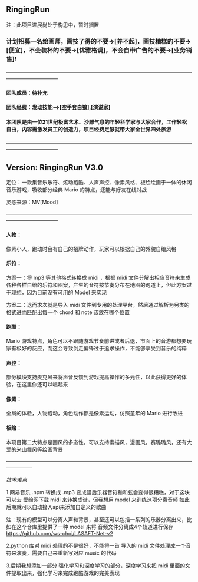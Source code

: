 ## RingingRun
注：此项目进展尚处于构思中，暂时搁置

### 计划招募一名绘画师，画技了得的不要->[养不起]，画技糟糕的不要->[便宜]，不会装杯的不要->[优雅格调]，不会自带广告的不要->[业务销售]!

——————————————————————————————————————————————
####  团队成员：待补充
####  团队经费：发动技能-->[空手套白狼],[演说家]
####  本团队是由一位21世纪极富艺术、沙雕气息的年轻科学家与大家合作，工作轻松自由，内容需激发员工的创造力，项目经费足够就带大家全世界四处旅游

——————————————————————————————————————————————
## Version: RingingRun V3.0

定位：一款集音乐乐符、炫动跑酷、人声声控、像素风格、板绘绘画于一体的休闲音乐游戏，吸收部分经典 Mario 的特点，还能与好友在线对战

灵感来源：MV[Mood]

——————————————————————————————————————————————

#### 人物：

像素小人，跑动时会有自己的招牌动作，玩家可以根据自己的外貌自绘风格

#### 乐符：

方案一：将 mp3 等其他格式转换成 midi ，根据 midi 文件分解出相应音符来生成各种各样自绘的乐符和图案，产生的音符按节奏分布在地图的跑道上，但此方案过于理想，因为目前没有可用的 Model 来实现

方案二：退而求次就是导入 midi 文件到专用的处理平台，然后通过解析为另类的格式进而匹配出每一个 chord 和 note 该放在哪个位置

#### 跑酷：

Mario 游戏特点，角色可以不跟随游戏节奏前进或者后退，市面上的音游都想要玩家有极好的反应，而这会导致剑走偏锋过于追求操作，不能够享受到音乐的纯粹

#### 声控：

部分模块支持麦克风来将声音反馈到游戏提高操作的多元性，以此获得更好的体验，在这里你还可以唱起来

#### 像素：

全局的体验，人物跑动，角色动作都是像素运动，仿照童年的 Mario 进行改进

#### 板绘：

本项目第二大特点是画风的多态性，可以支持素描风，漫画风，赛璐璐风，还有大爱的米山舞风等绘画背景

—————————————————————————————————————————

*技术难点*

1.网易音乐 .npm 转换成 .mp3 变成谱后乐器音符和和弦会变得很糟糕，对于这块可以去 爱给网下载 midi 来转换成谱，但我想用 model 来训练这项分离音频
如此后期就可以自动接入api来添加自定义的歌曲

注：现有的模型可以分离人声和背景，甚至还可以包括一系列的乐器分离出来，比如在这个仓库里提供了一种 model 来将 音频文件分离成4个轨道进行保存 https://github.com/ws-choi/LASAFT-Net-v2

2.python 库对 midi 处理的不是很好，不能将一首 导入的 midi 文件处理成一个音符来演奏，需要自己来重新写对应 music 的代码

3.后期我想添加一部分 强化学习和深度学习的部分，深度学习来把 midi 里面的文件提取出来，强化学习来完成跑酷游戏的完美表现
